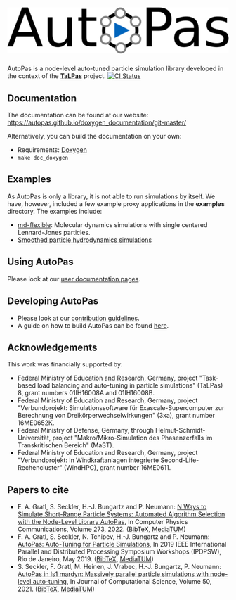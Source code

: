# ![AutoPas](https://raw.githubusercontent.com/AutoPas/AutoPas/master/docs/graphics/AutoPasLogo_Large.svg "Title")

AutoPas is a node-level auto-tuned particle simulation library developed
in the context of the [**TaLPas**](https://gauss-allianz.de/de/project/title/TaLPas) project.
[![CI Status](https://github.com/AutoPas/AutoPas/actions/workflows/TestSuites.yaml/badge.svg)](https://github.com/AutoPas/AutoPas/actions/workflows/TestSuites.yaml)

## Documentation
The documentation can be found at our website:
 <https://autopas.github.io/doxygen_documentation/git-master/>

Alternatively, you can build the documentation on your own:
* Requirements: [Doxygen](http://www.doxygen.nl/)
* `make doc_doxygen`

## Examples
As AutoPas is only a library, it is not able to run simulations by itself.
We have, however, included a few example proxy applications in the **examples** directory.
The examples include:
* [md-flexible](https://github.com/AutoPas/AutoPas/blob/master/examples/md-flexible): Molecular dynamics simulations with single centered Lennard-Jones particles.
* [Smoothed particle hydrodynamics simulations](https://github.com/AutoPas/AutoPas/blob/master/examples/sph)

## Using AutoPas
Please look at our [user documentation pages](https://github.com/AutoPas/AutoPas/blob/master/docs/userdoc).

## Developing AutoPas
* Please look at our [contribution guidelines](https://github.com/AutoPas/AutoPas/blob/master/.github/CONTRIBUTING.md).
* A guide on how to build AutoPas can be found [here](https://github.com/AutoPas/AutoPas/blob/master/docs/userdoc/Building.md).

## Acknowledgements
This work was financially supported by:
* Federal Ministry of Education and Research, Germany, project "Task-based load balancing and auto-tuning in particle simulations" (TaLPas) 8, grant numbers 01IH16008A and 01IH16008B.
* Federal Ministry of Education and Research, Germany, project "Verbundprojekt: Simulationssoftware für Exascale-Supercomputer zur Berechnung von Dreikörperwechselwirkungen" (3xa), grant number 16ME0652K.
* Federal Ministry of Defense, Germany, through Helmut-Schmidt-Universität, project "Makro/Mikro-Simulation des Phasenzerfalls im Transkritischen Bereich" (MaST).
* Federal Ministry of Education and Research, Germany, project "Verbundprojekt: In Windkraftanlagen integrierte Second-Life-Rechencluster" (WindHPC), grant number 16ME0611.

## Papers to cite
* F. A. Gratl, S. Seckler, H.-J. Bungartz and P. Neumann: [N Ways to Simulate Short-Range Particle Systems: Automated Algorithm Selection with the Node-Level Library AutoPas](https://www.sciencedirect.com/science/article/abs/pii/S001046552100374X), In Computer Physics Communications, Volume 273, 2022. ([BibTeX](https://mediatum.ub.tum.de/export/1638766/bibtex), [MediaTUM](https://mediatum.ub.tum.de/1638766))
* F. A. Gratl, S. Seckler, N. Tchipev, H.-J. Bungartz and P. Neumann: [AutoPas: Auto-Tuning for Particle Simulations](https://ieeexplore.ieee.org/document/8778280), In 2019 IEEE International Parallel and Distributed Processing Symposium Workshops (IPDPSW), Rio de Janeiro, May 2019. ([BibTeX](https://mediatum.ub.tum.de/export/1535848/bibtex), [MediaTUM](https://mediatum.ub.tum.de/1535848))
* S. Seckler, F. Gratl, M. Heinen, J. Vrabec, H.-J. Bungartz, P. Neumann: [AutoPas in ls1 mardyn: Massively parallel particle simulations with node-level auto-tuning](https://www.sciencedirect.com/science/article/abs/pii/S1877750320305901), In Journal of Computational Science, Volume 50, 2021. ([BibTeX](https://mediatum.ub.tum.de/export/1595680/bibtex), [MediaTUM](https://mediatum.ub.tum.de/1595680))
